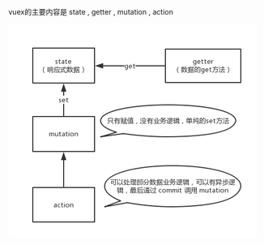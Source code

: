 vuex的主要内容是 state , getter , mutation , action

<img src="https://github.com/HanLess/vue-analysis/blob/master/flowImg/vuex.png" />

